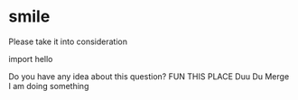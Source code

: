 # smile
Please take it into consideration

import hello

Do you have any idea about this question?
FUN THIS PLACE
Duu Du Merge
I am doing something

